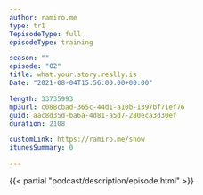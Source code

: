 ```yaml
---
author: ramiro.me
type: tr1
TepisodeType: full
episodeType: training

season: ""
episode: "02"
title: what.your.story.really.is
Date: "2021-08-04T15:56:00.00+00:00"

length: 33735993
mp3url: c088cbad-365c-44d1-a10b-1397bf71ef76
guid: aac8d35d-ba6a-4d81-a5d7-280eca3d30ef
duration: 2108

customLink: https://ramiro.me/show
itunesSummary: 0

---
```

{{< partial "podcast/description/episode.html" >}}
